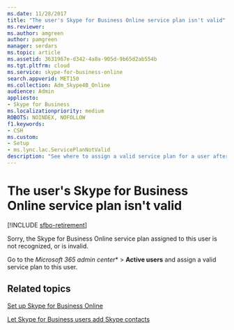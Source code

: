 ```yaml
---
ms.date: 11/28/2017
title: "The user's Skype for Business Online service plan isn't valid"
ms.reviewer: 
ms.author: amgreen
author: pamgreen
manager: serdars
ms.topic: article
ms.assetid: 3631967e-d342-4a8a-905d-9b65d2ab554b
ms.tgt.pltfrm: cloud
ms.service: skype-for-business-online
search.appverid: MET150
ms.collection: Adm_Skype4B_Online
audience: Admin
appliesto:
- Skype for Business
ms.localizationpriority: medium
ROBOTS: NOINDEX, NOFOLLOW
f1.keywords:
- CSH
ms.custom:
- Setup
- ms.lync.lac.ServicePlanNotValid
description: "See where to assign a valid service plan for a user after a Skype for Business Online service plan isn't valid error. "
---
```


# The user's Skype for Business Online service plan isn't valid

[!INCLUDE [sfbo-retirement](../../Hub/includes/sfbo-retirement.md)]

Sorry, the Skype for Business Online service plan assigned to this user is not recognized, or is invalid.
  
Go to the *Microsoft 365 admin center** > **Active users** and assign a valid service plan to this user.

## Related topics
[Set up Skype for Business Online](set-up-skype-for-business-online.md)

[Let Skype for Business users add Skype contacts](let-skype-for-business-users-add-skype-contacts.md)
  
  
 

